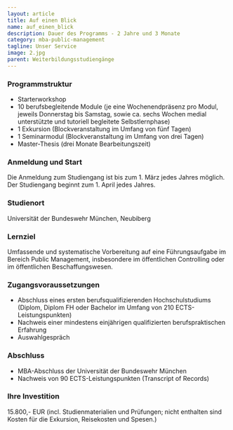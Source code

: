 ```yaml
---
layout: article
title: Auf einen Blick
name: auf_einen_blick
description: Dauer des Programms - 2 Jahre und 3 Monate
category: mba-public-management
tagline: Unser Service
image: 2.jpg
parent: Weiterbildungsstudiengänge
---
```


### Programmstruktur

* Starterworkshop
* 10 berufsbegleitende Module (je eine Wochenendpräsenz pro Modul, jeweils Donnerstag bis Samstag, sowie ca. sechs Wochen medial unterstützte und tutoriell begleitete Selbstlernphase)
* 1 Exkursion (Blockveranstaltung im Umfang von fünf Tagen)
* 1 Seminarmodul (Blockveranstaltung im Umfang von drei Tagen)
* Master-Thesis (drei Monate Bearbeitungszeit)
 

### Anmeldung und Start

Die Anmeldung zum Studiengang ist bis zum 1. März jedes Jahres möglich. Der Studiengang beginnt zum 1. April jedes Jahres.

 

### Studienort

Universität der Bundeswehr München, Neubiberg

 

### Lernziel

Umfassende und systematische Vorbereitung auf eine Führungsaufgabe im Bereich Public Management, insbesondere im öffentlichen Controlling oder im öffentlichen Beschaffungswesen.

 

### Zugangsvoraussetzungen

* Abschluss eines ersten berufsqualifizierenden Hochschulstudiums (Diplom, Diplom FH oder Bachelor im Umfang von 210 ECTS-Leistungspunkten)
* Nachweis einer mindestens einjährigen qualifizierten berufspraktischen Erfahrung
* Auswahlgespräch
 

### Abschluss

* MBA-Abschluss der Universität der Bundeswehr München
* Nachweis von 90 ECTS-Leistungspunkten (Transcript of Records)
 

### Ihre Investition

15.800,- EUR (incl. Studienmaterialien und Prüfungen; nicht enthalten sind Kosten für die Exkursion, Reisekosten und Spesen.)